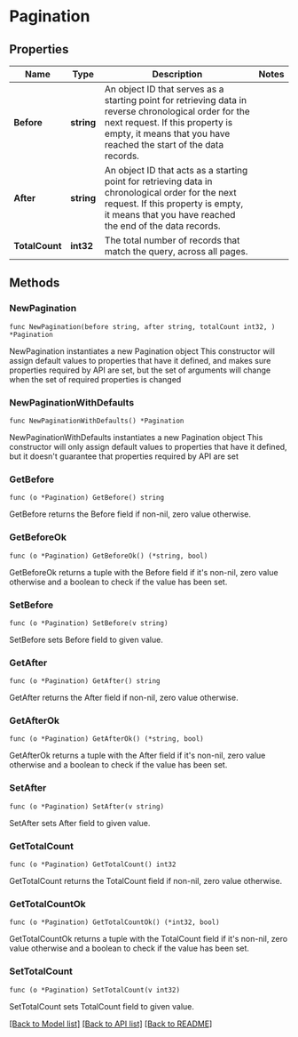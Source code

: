 # Pagination

## Properties

Name | Type | Description | Notes
------------ | ------------- | ------------- | -------------
**Before** | **string** | An object ID that serves as a starting point for retrieving data in reverse chronological order for the next request.   If this property is empty, it means that you have reached the start of the data records.  | 
**After** | **string** | An object ID that acts as a starting point for retrieving data in chronological order for the next request.  If this property is empty, it means that you have reached the end of the data records.  | 
**TotalCount** | **int32** | The total number of records that match the query, across all pages. | 

## Methods

### NewPagination

`func NewPagination(before string, after string, totalCount int32, ) *Pagination`

NewPagination instantiates a new Pagination object
This constructor will assign default values to properties that have it defined,
and makes sure properties required by API are set, but the set of arguments
will change when the set of required properties is changed

### NewPaginationWithDefaults

`func NewPaginationWithDefaults() *Pagination`

NewPaginationWithDefaults instantiates a new Pagination object
This constructor will only assign default values to properties that have it defined,
but it doesn't guarantee that properties required by API are set

### GetBefore

`func (o *Pagination) GetBefore() string`

GetBefore returns the Before field if non-nil, zero value otherwise.

### GetBeforeOk

`func (o *Pagination) GetBeforeOk() (*string, bool)`

GetBeforeOk returns a tuple with the Before field if it's non-nil, zero value otherwise
and a boolean to check if the value has been set.

### SetBefore

`func (o *Pagination) SetBefore(v string)`

SetBefore sets Before field to given value.


### GetAfter

`func (o *Pagination) GetAfter() string`

GetAfter returns the After field if non-nil, zero value otherwise.

### GetAfterOk

`func (o *Pagination) GetAfterOk() (*string, bool)`

GetAfterOk returns a tuple with the After field if it's non-nil, zero value otherwise
and a boolean to check if the value has been set.

### SetAfter

`func (o *Pagination) SetAfter(v string)`

SetAfter sets After field to given value.


### GetTotalCount

`func (o *Pagination) GetTotalCount() int32`

GetTotalCount returns the TotalCount field if non-nil, zero value otherwise.

### GetTotalCountOk

`func (o *Pagination) GetTotalCountOk() (*int32, bool)`

GetTotalCountOk returns a tuple with the TotalCount field if it's non-nil, zero value otherwise
and a boolean to check if the value has been set.

### SetTotalCount

`func (o *Pagination) SetTotalCount(v int32)`

SetTotalCount sets TotalCount field to given value.



[[Back to Model list]](../README.md#documentation-for-models) [[Back to API list]](../README.md#documentation-for-api-endpoints) [[Back to README]](../README.md)


